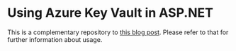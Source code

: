 # Using Azure Key Vault in ASP.NET

This is a complementary repository to [this blog post](https://peterbozso.github.io/2019/03/18/key-vault-asp-net.html). Please refer to that for further information about usage.